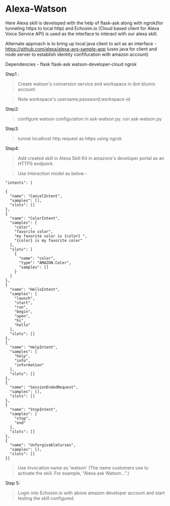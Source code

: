 # Alexa-Watson

Here Alexa skill is developed with the help of flask-ask along with ngrok(for tunneling https to local http) and Echosim.io (Cloud based client for Alexa Voice Service API) is used as the interface to interact with our alexa skill.

Alternate approach is to bring up local java client to act as an interface - https://github.com/alexa/alexa-avs-sample-app (uses java for client and node server to establish identity confifuration with amazon account)

Dependencies -
flask
flask-ask
watson-developer-cloud
ngrok 

Step1 :
 > Create watson's conversion service and workspace in ibm blumix account.
 
 > Note workspace's username;password;workspace-id


Step2:
> configure watson configuration in ask-watson.py. run ask-watson.py

Step3:
> tunnel localhost http request as https using ngrok

Step4:
> Add created skill in Alexa Skill Kit in amazons's developer portal as an HTTPS endpoint.

> Use Interaction model as below -
  
	"intents": [

    {
      "name": "CancelIntent",
      "samples": [],
      "slots": []
    },
    {
      "name": "ColorIntent",
      "samples": [
        "color",
        "favorite color",
        "my favorite color is {color} ",
        "{color} is my favorite color"
      ],
      "slots": [
        {
          "name": "color",
          "type": "AMAZON.Color",
          "samples": []
        }
      ]
    },
    {
      "name": "HelloIntent",
      "samples": [
        "launch",
        "start",
        "run",
        "begin",
        "open",
        "hi",
        "hello"
      ],
      "slots": []
    },
    {
      "name": "HelpIntent",
      "samples": [
        "help",
        "info",
        "information"
      ],
      "slots": []
    },
    {
      "name": "SessionEndedRequest",
      "samples": [],
      "slots": []
    },
    {
      "name": "StopIntent",
      "samples": [
        "stop",
        "end"
      ],
      "slots": []
    },
    {
      "name": "UnforgivableCurses",
      "samples": [],
      "slots": []
    }]


> Use Invocation name as 'watson' (The name customers use to activate the skill. For example, "Alexa ask Watson...".)

Step 5:
> Login into Echosim.io with above amazon developer account and start testing the skill configured.
